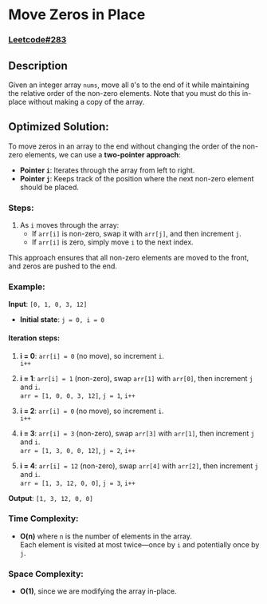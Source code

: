 # Move Zeros in Place

### [Leetcode#283](https://leetcode.com/problems/move-zeroes/description/)

## Description
Given an integer array `nums`, move all `0`'s to the end of it while maintaining the relative order of the non-zero elements.
Note that you must do this in-place without making a copy of the array.

## Optimized Solution: 
To move zeros in an array to the end without changing the order of the non-zero elements, we can use a **two-pointer approach**:

- **Pointer `i`**: Iterates through the array from left to right.
- **Pointer `j`**: Keeps track of the position where the next non-zero element should be placed.

### Steps:

1. As `i` moves through the array:
   - If `arr[i]` is non-zero, swap it with `arr[j]`, and then increment `j`.
   - If `arr[i]` is zero, simply move `i` to the next index.
   
This approach ensures that all non-zero elements are moved to the front, and zeros are pushed to the end.

### Example:

**Input**: `[0, 1, 0, 3, 12]`

- **Initial state**: `j = 0, i = 0`

#### Iteration steps:

1. **i = 0**: `arr[i] = 0` (no move), so increment `i`.  
   `i++`

2. **i = 1**: `arr[i] = 1` (non-zero), swap `arr[1]` with `arr[0]`, then increment `j` and `i`.  
   `arr = [1, 0, 0, 3, 12]`, `j = 1`, `i++`

3. **i = 2**: `arr[i] = 0` (no move), so increment `i`.  
   `i++`

4. **i = 3**: `arr[i] = 3` (non-zero), swap `arr[3]` with `arr[1]`, then increment `j` and `i`.  
   `arr = [1, 3, 0, 0, 12]`, `j = 2`, `i++`

5. **i = 4**: `arr[i] = 12` (non-zero), swap `arr[4]` with `arr[2]`, then increment `j` and `i`.  
   `arr = [1, 3, 12, 0, 0]`, `j = 3`, `i++`

**Output**: `[1, 3, 12, 0, 0]`

### Time Complexity:  
- **O(n)** where `n` is the number of elements in the array.  
Each element is visited at most twice—once by `i` and potentially once by `j`.

### Space Complexity:  
- **O(1)**, since we are modifying the array in-place.
